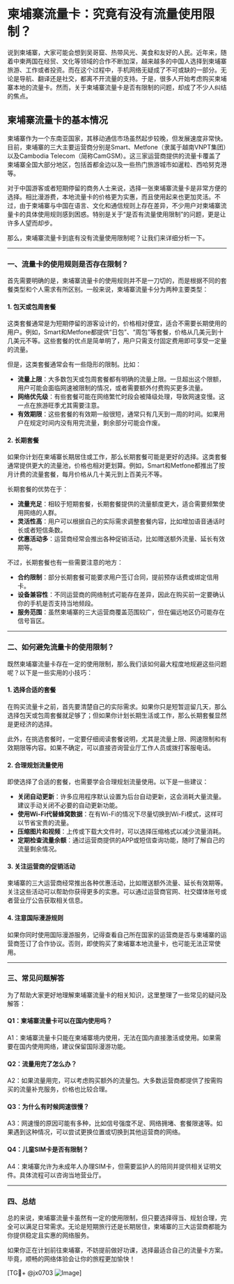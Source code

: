 # 柬埔寨流量卡：究竟有没有流量使用限制？

说到柬埔寨，大家可能会想到吴哥窟、热带风光、美食和友好的人民。近年来，随着中柬两国在经贸、文化等领域的合作不断加深，越来越多的中国人选择到柬埔寨旅游、工作或者投资。而在这个过程中，手机网络无疑成了不可或缺的一部分。无论是导航、翻译还是社交，都离不开流量的支持。于是，很多人开始考虑购买柬埔寨本地的流量卡。然而，关于柬埔寨流量卡是否有限制的问题，却成了不少人纠结的焦点。

## 柬埔寨流量卡的基本情况

柬埔寨作为一个东南亚国家，其移动通信市场虽然起步较晚，但发展速度非常快。目前，柬埔寨的三大主要运营商分别是Smart、Metfone（隶属于越南VNPT集团）以及Cambodia Telecom（简称CamGSM）。这三家运营商提供的流量卡覆盖了柬埔寨全国大部分地区，包括首都金边以及一些热门旅游城市如暹粒、西哈努克港等。

对于中国游客或者短期停留的商务人士来说，选择一张柬埔寨流量卡是非常方便的选择。相比漫游费，本地流量卡的价格更为实惠，而且使用起来也更加灵活。不过，由于柬埔寨与中国在语言、文化和通信规则上存在差异，不少用户对柬埔寨流量卡的具体使用规则感到困惑。特别是关于“是否有流量使用限制”的问题，更是让许多人望而却步。

那么，柬埔寨流量卡到底有没有流量使用限制呢？让我们来详细分析一下。

---

### 一、流量卡的使用规则是否存在限制？

首先需要明确的是，柬埔寨流量卡的使用规则并不是一刀切的，而是根据不同的套餐类型和个人需求有所区别。一般来说，柬埔寨流量卡分为两种主要类型：

#### 1. **包天或包周套餐**
这类套餐通常是为短期停留的游客设计的，价格相对便宜，适合不需要长期使用的用户。例如，Smart和Metfone都提供“日包”、“周包”等套餐，价格从几美元到十几美元不等。这些套餐的优点是简单明了，用户只需支付固定费用即可享受一定量的流量。

但是，这类套餐通常会有一些隐形的限制。比如：
- **流量上限**：大多数包天或包周套餐都有明确的流量上限。一旦超出这个限额，用户可能会面临网速被限制的情况，或者需要额外付费购买更多流量。
- **网络优先级**：有些套餐可能在网络繁忙时段会被降级处理，导致网速变慢。这一点在旅游旺季尤其需要注意。
- **有效期限**：这些套餐的有效期一般很短，通常只有几天到一周的时间。如果用户在规定时间内没有用完流量，剩余部分可能会作废。

#### 2. **长期套餐**
如果你计划在柬埔寨长期居住或工作，那么长期套餐可能是更好的选择。这类套餐通常提供更大的流量池，价格也相对更划算。例如，Smart和Metfone都推出了按月计费的流量套餐，每月价格从几十美元到上百美元不等。

长期套餐的优势在于：
- **流量充足**：相较于短期套餐，长期套餐提供的流量额度更大，适合需要频繁使用网络的人群。
- **灵活性高**：用户可以根据自己的实际需求调整套餐内容，比如增加语音通话时长或者短信条数。
- **优惠活动多**：运营商经常会推出各种促销活动，比如赠送额外流量、延长有效期等。

不过，长期套餐也有一些需要注意的地方：
- **合约限制**：部分长期套餐可能要求用户签订合同，提前预存话费或绑定信用卡。
- **设备兼容性**：不同运营商的网络制式可能存在差异，因此在购买前一定要确认你的手机是否支持当地频段。
- **服务范围**：虽然柬埔寨的三大运营商覆盖范围较广，但在偏远地区仍可能存在信号盲区。

---

### 二、如何避免流量卡的使用限制？

既然柬埔寨流量卡存在一定的使用限制，那么我们该如何最大程度地规避这些问题呢？以下是一些实用的小技巧：

#### 1. **选择合适的套餐**
在购买流量卡之前，首先要清楚自己的实际需求。如果你只是短暂逗留几天，那么选择包天或包周套餐就足够了；但如果你计划长期生活或工作，那么长期套餐显然是更经济的选择。

此外，在挑选套餐时，一定要仔细阅读套餐说明，尤其是流量上限、网速限制和有效期限等内容。如果不确定，可以直接咨询营业厅工作人员或拨打客服电话。

#### 2. **合理规划流量使用**
即使选择了合适的套餐，也需要学会合理规划流量使用。以下是一些建议：
- **关闭自动更新**：许多应用程序默认设置为后台自动更新，这会消耗大量流量。建议手动关闭不必要的自动更新功能。
- **使用Wi-Fi代替蜂窝数据**：在有Wi-Fi的情况下尽量切换到Wi-Fi模式，这样可以节省宝贵的流量。
- **压缩图片和视频**：上传或下载大文件时，可以选择压缩格式以减少流量消耗。
- **定期检查流量余额**：通过运营商提供的APP或短信查询功能，随时了解自己的流量剩余情况。

#### 3. **关注运营商的促销活动**
柬埔寨的三大运营商经常推出各种优惠活动，比如赠送额外流量、延长有效期等。关注这些活动可以帮助你获得更多的实惠。可以通过运营商官网、社交媒体账号或者营业厅公告获取相关信息。

#### 4. **注意国际漫游规则**
如果你同时使用国际漫游服务，记得查看自己所在国家的运营商是否与柬埔寨的运营商签订了合作协议。否则，即使购买了柬埔寨本地流量卡，也可能无法正常使用。

---

### 三、常见问题解答

为了帮助大家更好地理解柬埔寨流量卡的相关知识，这里整理了一些常见的疑问及解答：

#### Q1：柬埔寨流量卡可以在国内使用吗？
A1：柬埔寨流量卡只能在柬埔寨境内使用，无法在国内直接激活或使用。如果需要在国内使用网络，建议保留国际漫游功能。

#### Q2：流量用完了怎么办？
A2：如果流量用完，可以考虑购买额外的流量包。大多数运营商都提供了按需购买的流量补充服务，价格也比较合理。

#### Q3：为什么有时候网速很慢？
A3：网速慢的原因可能有多种，比如信号强度不足、网络拥堵、套餐限速等。如果遇到这种情况，可以尝试更换位置或切换到其他运营商的网络。

#### Q4：儿童SIM卡是否有限制？
A4：柬埔寨允许为未成年人办理SIM卡，但需要监护人的陪同并提供相关证明文件。具体流程可以咨询当地营业厅。

---

### 四、总结

总的来说，柬埔寨流量卡虽然有一定的使用限制，但只要选择得当、规划合理，完全可以满足日常需求。无论是短期旅行还是长期居住，柬埔寨的三大运营商都能为你提供稳定且实惠的网络服务。

如果你正在计划前往柬埔寨，不妨提前做好功课，选择最适合自己的流量卡方案。毕竟，顺畅的网络体验会让你的旅程更加愉快！

[TG💪+ @jx0703 ![Image](https://github.com/user-attachments/assets/dbca1d08-cadb-493c-b0ec-ad6f7a83f270)]